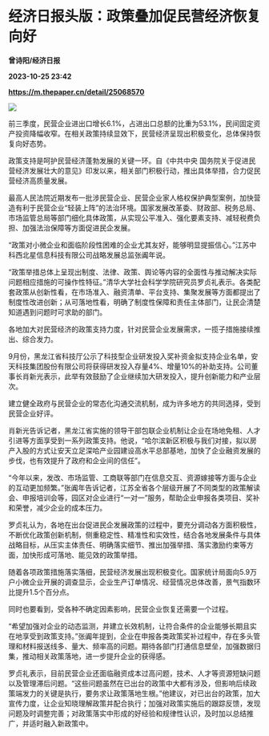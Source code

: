 # 经济日报头版：政策叠加促民营经济恢复向好
**曾诗阳/经济日报**

**2023-10-25 23:42**

**https://m.thepaper.cn/detail/25068570**

![](https://imagecloud.thepaper.cn/thepaper/image/275/712/299.jpg)

前三季度，民营企业进出口增长6.1%，占进出口总额的比重为53.1%，民间固定资产投资降幅收窄。在相关政策持续显效下，民营经济呈现出积极变化，总体保持恢复向好态势。

政策支持是呵护民营经济蓬勃发展的关键一环。自《中共中央 国务院关于促进民营经济发展壮大的意见》印发以来，相关部门积极行动，推出具体举措，合力促民营经济高质量发展。

最高人民法院近期发布一批涉民营企业、民营企业家人格权保护典型案例，加快营造有利于民营企业“轻装上阵”的法治环境。国家发展改革委、财政部、税务总局、市场监管总局等部门细化具体政策，从实现公平准入、强化要素支持、减轻税费负担、加强法治保障等方面促进民企发展。

“政策对小微企业和面临阶段性困难的企业尤其友好，能够明显提振信心。”江苏中科西北星信息科技有限公司战略发展总监张阗年说。

“政策举措总体上呈现出制度、法律、政策、舆论等内容的全面性与推动解决实际问题相应措施的可操作性特征。”清华大学社会科学学院研究员罗贞礼表示。各类配套政策从创新性看，在市场准入、融资清单、平台支持、集聚发展等方面都提出了制度性改进创新；从可落地性看，明确了制度性保障和责任主体部门，让民企清楚知道遇到问题时可求助的部门。

各地加大对民营经济的政策支持力度，针对民营企业发展需求，一揽子措施接续推出、综合发力。

9月份，黑龙江省科技厅公示了科技型企业研发投入奖补资金拟支持企业名单，安天科技集团股份有限公司将获得研发投入存量4%、增量10%的补助支持。公司董事长肖新光表示，此举有效鼓励了企业继续加大研发投入，提升创新能力和产业层次。

建立健全政府与民营企业的常态化沟通交流机制，成为许多地方的共同选择，受到民营企业好评。

肖新光告诉记者，黑龙江省实施的领导干部包联企业机制让企业在场地免租、人才引进等方面享受到一系列政策支持。他说，“哈尔滨新区积极与我们对接，拟以房产入股的方式让安天立足深哈产业园建设高水平总部基地，加快了企业融资发展的步伐，也有效提升了政府和企业间的信任”。

“今年以来，发改、市场监管、工商联等部门在信息交互、资源嫁接等方面与企业的互动更加频繁。”张阗年告诉记者，江苏全省各个层级开展了不同类型的政策解读会、申报培训会等，园区对企业进行“一对一”服务，帮助企业申报各类项目、奖补和荣誉，减少企业的成本压力。

罗贞礼认为，各地在出台促进民企发展政策的过程中，要充分调动各方面积极性，不断优化政策创新机制，侧重稳定性、精准性和实效性，结合各地发展条件与具体战略目标，从压实主体责任、明确落实细节、推出加强举措、落实激励约束等方面，加快形成可落地、能见效的政策举措。

随着各项政策措施落实落细，民营经济发展出现积极变化。国家统计局面向5.9万户小微企业开展的调查显示，企业生产订单情况、经营情况总体改善，景气指数环比提升1.5个百分点。

同时也要看到，受各种不确定因素影响，民营企业恢复还需要一个过程。

“希望加强对企业的动态监测，并建立长效机制，让符合条件的企业能够长期且实在地享受到政策支持。”张阗年提到，企业在申报各类政策奖补过程中，存在多头管理和材料报送线多、量大、频率高的问题。期待各部门打通信息壁垒，加强数据归集，推动相关政策落地，进一步提升企业的获得感。

罗贞礼表示，目前民营企业还面临融资成本过高问题，技术、人才等资源短缺问题以及管理滞后问题。“这些问题虽然在已出台的政策中大都有涉及，但影响后续政策端发力的关键是执行，要务求让政策落地生根。”他建议，对已出台的政策，加大宣传力度，让企业知晓理解政策并配合执行；加强对政策实施后的跟踪反馈，发现问题及时调整完善；对政策落实中形成的好经验和规律性认识，及时加以总结推广，并适时融入新政策中。